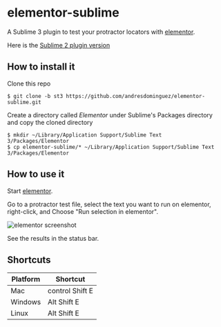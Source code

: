 elementor-sublime
=================

A Sublime 3 plugin to test your protractor locators with
[elementor](https://github.com/andresdominguez/elementor).

Here is the [Sublime 2 plugin version](https://github.com/andresdominguez/elementor-sublime2)

## How to install it

Clone this repo

```shell
$ git clone -b st3 https://github.com/andresdominguez/elementor-sublime.git
```

Create a directory called *Elementor* under Sublime's Packages directory and
copy the cloned directory

```shell
$ mkdir ~/Library/Application Support/Sublime Text 3/Packages/Elementor
$ cp elementor-sublime/* ~/Library/Application Support/Sublime Text 3/Packages/Elementor
```

## How to use it

Start [elementor](https://github.com/andresdominguez/elementor).

Go to a protractor test file, select the text you want to run on elementor,
right-click, and Choose "Run selection in elementor".

![elementor screenshot](screenshot.png)

See the results in the status bar.

## Shortcuts

|Platform  | Shortcut        |
|----------|-----------------|
| Mac      | control Shift E |
| Windows  | Alt Shift E     |
| Linux    | Alt Shift E     |
